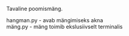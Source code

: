 Tavaline poomismäng. 

hangman.py - avab mängimiseks akna <br>
mäng.py - mäng toimib ekslusiivselt terminalis
